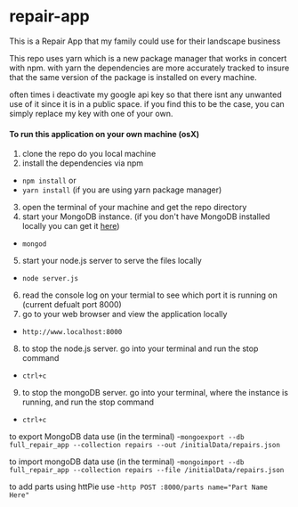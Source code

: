 # repair-app
This is a Repair App that my family could use for their landscape business

This repo uses yarn which is a new package manager that works in concert with npm. with yarn the dependencies are more accurately tracked to insure that the same version of the package is installed on every machine.

often times i deactivate my google api key so that there isnt any unwanted use of it since it is in a public space. if you find this to be the case, you can simply replace my key with one of your own.

#### To run this application on your own machine (osX)
1. clone the repo do you local machine
2. install the dependencies via npm
  - `npm install`
            or
  - `yarn install` (if you are using yarn package manager)
3. open the terminal of your machine and get the repo directory
4. start your MongoDB instance. (if you don't have MongoDB installed locally you can get it [here](https://docs.mongodb.com/manual/administration/install-community/))
  - `mongod`
5. start your node.js server to serve the files locally
  - `node server.js`
6. read the console log on your termial to see which port it is running on (current defualt port 8000)
7. go to your web browser and view the application locally
  - `http://www.localhost:8000`
8. to stop the node.js server. go into your terminal and run the stop command
  - `ctrl+c`
9. to stop the mongoDB server. go into your terminal, where the instance is running, and run the stop command
  - `ctrl+c`

to export MongoDB data use (in the terminal)
  -`mongoexport --db full_repair_app --collection repairs --out /initialData/repairs.json`

to import mongoDB data use (in the terminal)
  -`mongoimport --db full_repair_app --collection repairs --file /initialData/repairs.json`

to add parts using httPie use
  -`http POST :8000/parts name="Part Name Here"`
